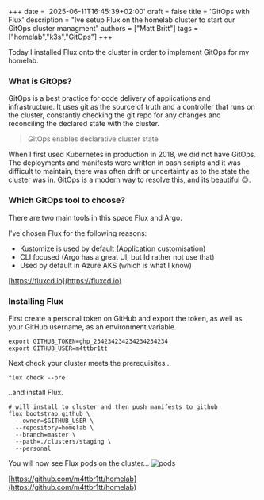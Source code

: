 +++
date = '2025-06-11T16:45:39+02:00'
draft = false
title = 'GitOps with Flux'
description = "Ive setup Flux on the homelab cluster to start our GitOps cluster managment"
authors = ["Matt Britt"]
tags = ["homelab","k3s","GitOps"]
+++

Today I installed Flux onto the cluster in order to implement GitOps for my homelab.

<!--more-->

### What is GitOps?

GitOps is a best practice for code delivery of applications and infrastructure. It uses git as the source of truth and a controller that runs on the cluster, constantly checking the git repo for any changes and reconciling the declared state with the cluster.

> GitOps enables declarative cluster state

When I first used Kubernetes in production in 2018, we did not have GitOps. The deployments and manifests were written in bash scripts and it was difficult to maintain, there was often drift or uncertainty as to the state the cluster was in. GitOps is a modern way to resolve this, and its beautiful 😍.

### Which GitOps tool to choose?

There are two main tools in this space Flux and Argo.

I've chosen Flux for the following reasons:

- Kustomize is used by default (Application customisation)
- CLI focused (Argo has a great UI, but Id rather not use that)
- Used by default in Azure AKS (which is what I know)

[https://fluxcd.io](https://fluxcd.io)

### Installing Flux

First create a personal token on GitHub and export the token, as well as your GitHub username, as an environment variable.

```shell
export GITHUB_TOKEN=ghp_234234234234234234234
export GITHUB_USER=m4ttbr1tt
```

Next check your cluster meets the prerequisites...

```shell
flux check --pre
```

..and install Flux.

```shell
# will install to cluster and then push manifests to github
flux bootstrap github \
  --owner=$GITHUB_USER \
  --repository=homelab \
  --branch=master \
  --path=./clusters/staging \
  --personal
```

You will now see Flux pods on the cluster...
![pods](/posts/homelab-gitops-with-flux/pods.png)

[https://github.com/m4ttbr1tt/homelab](https://github.com/m4ttbr1tt/homelab)
